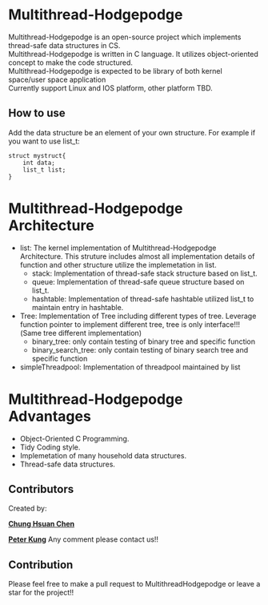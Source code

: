 # Multithread-Hodgepodge

Multithread-Hodgepodge is an open-source project which implements thread-safe data structures in CS. \
Multithread-Hodgepodge is written in C language. It utilizes object-oriented concept to make the code structured. \
Multithread-Hodgepodge is expected to be library of both kernel space/user space application \
Currently support Linux and IOS platform, other platform TBD.


## How to use
Add the data structure be an element of your own structure.
For example if you want to use list_t:
```
struct mystruct{
    int data;
    list_t list;
}
```

# Multithread-Hodgepodge Architecture
- list: The kernel implementation of Multithread-Hodgepodge Architecture. This struture includes almost all implementation details of function and other structure utilize the implemetation in list.
    - stack: Implementation of thread-safe stack structure based on list_t.
    - queue: Implementation of thread-safe queue structure based on list_t.
    - hashtable: Implementation of thread-safe hashtable utilized list_t to maintain entry in hashtable. 
- Tree:  Implementation of Tree including different types of tree. Leverage function pointer to implement different tree, tree is only interface!!!(Same tree different implementation)
    - binary_tree: only contain testing of binary tree and specific function
    - binary_search_tree: only contain testing of binary search tree and specific function
- simpleThreadpool: Implementation of threadpool maintained by list

# Multithread-Hodgepodge Advantages
- Object-Oriented C Programming.
- Tidy Coding style.
- Implemetation of many household data structures.
- Thread-safe data structures.

## Contributors
Created by:

[**Chung Hsuan Chen**](https://github.com/ChungHsuanChen)

[**Peter Kung**](https://github.com/Peter-Kung)
Any comment please contact us!!

## Contribution
Please feel free to make a pull request to MultithreadHodgepodge or leave a star for the project!!
